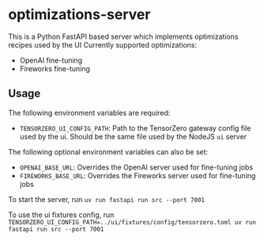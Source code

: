 # optimizations-server

This is a Python FastAPI based server which implements optimizations recipes used by the UI
Currently supported optimizations:
* OpenAI fine-tuning
* Fireworks fine-tuning

## Usage

The following environment variables are required:
* `TENSORZERO_UI_CONFIG_PATH`: Path to the TensorZero gateway config file used by the ui. Should be the same file used by the NodeJS `ui` server

The following optional environment variables can also be set:
* `OPENAI_BASE_URL`: Overrides the OpenAI server used for fine-tuning jobs
* `FIREWORKS_BASE_URL`: Overrides the Fireworks server used for fine-tuning jobs

To start the server, run `uv run fastapi run src --port 7001`

To use the ui fixtures config, run `TENSORZERO_UI_CONFIG_PATH=../ui/fixtures/config/tensorzero.toml uv run fastapi run src --port 7001`
